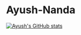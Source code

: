 # Ayush-Nanda
[![Ayush's GitHub stats](https://github-readme-stats.vercel.app/api?username=ayushnanda14)](https://github.com/ayushnanda14/github-readme-stats)
